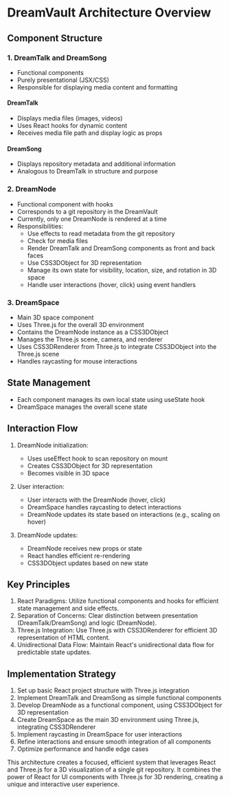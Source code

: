 # DreamVault Architecture Overview

## Component Structure

### 1. DreamTalk and DreamSong
- Functional components
- Purely presentational (JSX/CSS)
- Responsible for displaying media content and formatting

#### DreamTalk
- Displays media files (images, videos)
- Uses React hooks for dynamic content
- Receives media file path and display logic as props

#### DreamSong
- Displays repository metadata and additional information
- Analogous to DreamTalk in structure and purpose

### 2. DreamNode
- Functional component with hooks
- Corresponds to a git repository in the DreamVault
- Currently, only one DreamNode is rendered at a time
- Responsibilities:
  - Use effects to read metadata from the git repository
  - Check for media files
  - Render DreamTalk and DreamSong components as front and back faces
  - Use CSS3DObject for 3D representation
  - Manage its own state for visibility, location, size, and rotation in 3D space
  - Handle user interactions (hover, click) using event handlers

### 3. DreamSpace
- Main 3D space component
- Uses Three.js for the overall 3D environment
- Contains the DreamNode instance as a CSS3DObject
- Manages the Three.js scene, camera, and renderer
- Uses CSS3DRenderer from Three.js to integrate CSS3DObject into the Three.js scene
- Handles raycasting for mouse interactions

## State Management

- Each component manages its own local state using useState hook
- DreamSpace manages the overall scene state

## Interaction Flow

1. DreamNode initialization:
   - Uses useEffect hook to scan repository on mount
   - Creates CSS3DObject for 3D representation
   - Becomes visible in 3D space

2. User interaction:
   - User interacts with the DreamNode (hover, click)
   - DreamSpace handles raycasting to detect interactions
   - DreamNode updates its state based on interactions (e.g., scaling on hover)

3. DreamNode updates:
   - DreamNode receives new props or state
   - React handles efficient re-rendering
   - CSS3DObject updates based on new state

## Key Principles

1. React Paradigms: Utilize functional components and hooks for efficient state management and side effects.
2. Separation of Concerns: Clear distinction between presentation (DreamTalk/DreamSong) and logic (DreamNode).
3. Three.js Integration: Use Three.js with CSS3DRenderer for efficient 3D representation of HTML content.
4. Unidirectional Data Flow: Maintain React's unidirectional data flow for predictable state updates.

## Implementation Strategy

1. Set up basic React project structure with Three.js integration
2. Implement DreamTalk and DreamSong as simple functional components
3. Develop DreamNode as a functional component, using CSS3DObject for 3D representation
4. Create DreamSpace as the main 3D environment using Three.js, integrating CSS3DRenderer
5. Implement raycasting in DreamSpace for user interactions
6. Refine interactions and ensure smooth integration of all components
7. Optimize performance and handle edge cases

This architecture creates a focused, efficient system that leverages React and Three.js for a 3D visualization of a single git repository. It combines the power of React for UI components with Three.js for 3D rendering, creating a unique and interactive user experience.
